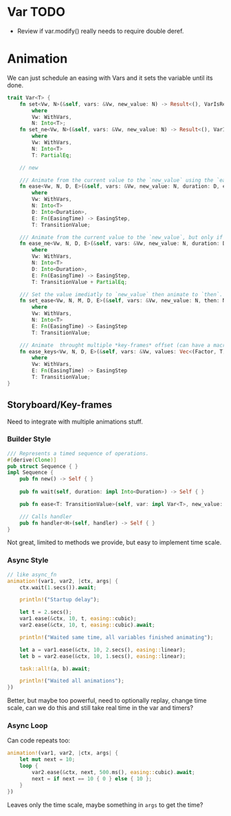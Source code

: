 # Var TODO

* Review if var.modify() really needs to require double deref.

# Animation

We can just schedule an easing with Vars and it sets the variable until its done.

```rust
trait Var<T> {
    fn set<Vw, N>(&self, vars: &Vw, new_value: N) -> Result<(), VarIsReadOnly>
        where
        Vw: WithVars,
        N: Into<T>;
    fn set_ne<Vw, N>(&self, vars: &Vw, new_value: N) -> Result<(), VarIsReadOnly>
        where
        Vw: WithVars,
        N: Into<T>
        T: PartialEq;

    // new

    /// Animate from the current value to the `new_value` using the `easing_fn` function that defines a curve.
    fn ease<Vw, N, D, E>(&self, vars: &Vw, new_value: N, duration: D, easing_fn: E) -> Result<(), VarIsReadOnly>
        where
        Vw: WithVars,
        N: Into<T>
        D: Into<Duration>,
        E: Fn(EasingTime) -> EasingStep,
        T: TransitionValue;

    /// Animate from the current value to the `new_value`, but only if the current value is not equal to `new_value`.
    fn ease_ne<Vw, N, D, E>(&self, vars: &Vw, new_value: N, duration: D, easing_fn: E) -> Result<(), VarIsReadOnly>
        where
        Vw: WithVars,
        N: Into<T>
        D: Into<Duration>,
        E: Fn(EasingTime) -> EasingStep,
        T: TransitionValue + PartialEq;

    /// Set the value imediatly to `new_value` then animate to `then`.
    fn set_ease<Vw, N, M, D, E>(&self, vars: &Vw, new_value: N, then: M, duration: D, easing_fn: E) -> Result<(), VarIsReadOnly>
        where
        Vw: WithVars,
        N: Into<T>
        E: Fn(EasingTime) -> EasingStep
        T: TransitionValue;

    /// Animate  throught multiple *key-frames* offset (can have a macro like gradient `stops!` here)
    fn ease_keys<Vw, N, D, E>(&self, vars: &Vw, values: Vec<(Factor, T)>, duration: D, easing_fn: E) -> Result<(), VarIsReadOnly>
        where
        Vw: WithVars,
        E: Fn(EasingTime) -> EasingStep
        T: TransitionValue;
}
```

## Storyboard/Key-frames

Need to integrate with multiple animations stuff.

### Builder Style

```rust
/// Represents a timed sequence of operations.
#[derive(Clone)]
pub struct Sequence { }
impl Sequence {
    pub fn new() -> Self { }
    
    pub fn wait(self, duration: impl Into<Duration>) -> Self { }

    pub fn ease<T: TransitionValue>(self, var: impl Var<T>, new_value: impl Into<T>) -> Self { }

    /// Calls handler
    pub fn handler<H>(self, handler) -> Self { }
}
```

Not great, limited to methods we provide, but easy to implement time scale.

### Async Style

```rust
// like async_fn
animation!(var1, var2, |ctx, args| {
    ctx.wait(1.secs()).await;

    println!("Startup delay");

    let t = 2.secs();
    var1.ease(&ctx, 10, t, easing::cubic);
    var2.ease(&ctx, 10, t, easing::cubic).await;

    println!("Waited same time, all variables finished animating");

    let a = var1.ease(&ctx, 10, 2.secs(), easing::linear);
    let b = var2.ease(&ctx, 10, 1.secs(), easing::linear);

    task::all!(a, b).await;

    println!("Waited all animations");
})
```

Better, but maybe too powerful, need to optionally replay, change time scale, can we do this and still take real time in the var and timers?


### Async Loop

Can code repeats too:

```rust
animation!(var1, var2, |ctx, args| {
    let mut next = 10;
    loop {
        var2.ease(&ctx, next, 500.ms(), easing::cubic).await;
        next = if next == 10 { 0 } else { 10 };
    }
})
```

Leaves only the time scale, maybe something in `args` to get the time?